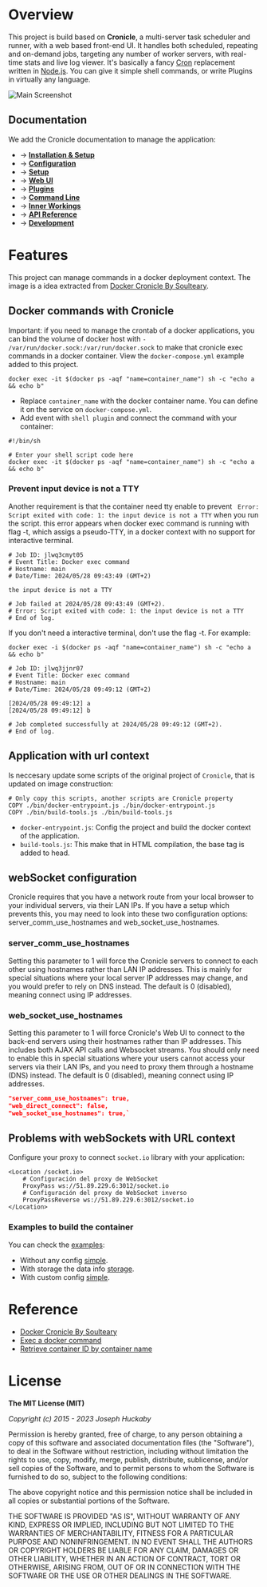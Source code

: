 # Overview

This project is build based on **Cronicle**, a multi-server task scheduler and runner, with a web based front-end UI. It handles both scheduled, repeating and on-demand jobs, targeting any number of worker servers, with real-time stats and live log viewer. It's basically a fancy [Cron](https://en.wikipedia.org/wiki/Cron) replacement written in [Node.js](https://nodejs.org/).  You can give it simple shell commands, or write Plugins in virtually any language.

![Main Screenshot](https://pixlcore.com/software/cronicle/screenshots-new/job-details-complete.png)

## Documentation

We add the Cronicle documentation to manage the application:

- &rarr; **[Installation & Setup](https://github.com/jhuckaby/Cronicle/blob/master/docs/Setup.md)**
- &rarr; **[Configuration](https://github.com/jhuckaby/Cronicle/blob/master/docs/Configuration.md)**
- &rarr; **[Setup](https://github.com/jhuckaby/Cronicle/blob/master/docs/Setup.md)**
- &rarr; **[Web UI](https://github.com/jhuckaby/Cronicle/blob/master/docs/WebUI.md)**
- &rarr; **[Plugins](https://github.com/jhuckaby/Cronicle/blob/master/docs/Plugins.md)**
- &rarr; **[Command Line](https://github.com/jhuckaby/Cronicle/blob/master/docs/CommandLine.md)**
- &rarr; **[Inner Workings](https://github.com/jhuckaby/Cronicle/blob/master/docs/InnerWorkings.md)**
- &rarr; **[API Reference](https://github.com/jhuckaby/Cronicle/blob/master/docs/APIReference.md)**
- &rarr; **[Development](https://github.com/jhuckaby/Cronicle/blob/master/docs/Development.md)**

# Features

This project can manage commands in a docker deployment context. The image is a idea extracted from [Docker Cronicle By Soulteary](https://github.com/soulteary/docker-cronicle). 

##  Docker commands with Cronicle

Important: if you need to manage the crontab of a docker applications, you can bind the volume of docker host with `- /var/run/docker.sock:/var/run/docker.sock` to make that cronicle exec commands in a docker container.  View the `docker-compose.yml` example added to this project.

`docker exec -it $(docker ps -aqf "name=container_name") sh -c "echo a && echo b"`

* Replace `container_name` with the docker container name. You can define it on the service on `docker-compose.yml`.
* Add event with `shell plugin` and connect the command with your container:

```text
#!/bin/sh

# Enter your shell script code here
docker exec -it $(docker ps -aqf "name=container_name") sh -c "echo a && echo b"
```

### Prevent input device is not a TTY

Another requirement is that the container need tty enable to prevent ` Error: Script exited with code: 1: the input device is not a TTY` when you run the script. this error appears when docker exec command is running with flag -t, which assigs a pseudo-TTY, in a docker context with no support for interactive terminal.

```text
# Job ID: jlwq3cmyt05
# Event Title: Docker exec command
# Hostname: main
# Date/Time: 2024/05/28 09:43:49 (GMT+2)

the input device is not a TTY

# Job failed at 2024/05/28 09:43:49 (GMT+2).
# Error: Script exited with code: 1: the input device is not a TTY
# End of log.
```

If you don't need a interactive terminal, don't use the flag -t. For example:

`docker exec -i $(docker ps -aqf "name=container_name") sh -c "echo a && echo b"`

```text
# Job ID: jlwq3jjnr07
# Event Title: Docker exec command
# Hostname: main
# Date/Time: 2024/05/28 09:49:12 (GMT+2)

[2024/05/28 09:49:12] a
[2024/05/28 09:49:12] b

# Job completed successfully at 2024/05/28 09:49:12 (GMT+2).
# End of log.
```

## Application with url context

Is neccesary update some scripts of the original project of `Cronicle`, that is updated on image construction:

```
# Only copy this scripts, another scripts are Cronicle property
COPY ./bin/docker-entrypoint.js ./bin/docker-entrypoint.js
COPY ./bin/build-tools.js ./bin/build-tools.js
```

* `docker-entrypoint.js`: Config the project and build the docker context of the application.
* `build-tools.js`: This make that in HTML compilation, the base tag is added to head.

## webSocket configuration

Cronicle requires that you have a network route from your local browser to your individual servers, via their LAN IPs. If you have a setup which prevents this, you may need to look into these two configuration options: server_comm_use_hostnames and web_socket_use_hostnames.

### server_comm_use_hostnames
Setting this parameter to 1 will force the Cronicle servers to connect to each other using hostnames rather than LAN IP addresses. This is mainly for special situations where your local server IP addresses may change, and you would prefer to rely on DNS instead. The default is 0 (disabled), meaning connect using IP addresses.

### web_socket_use_hostnames
Setting this parameter to 1 will force Cronicle's Web UI to connect to the back-end servers using their hostnames rather than IP addresses. This includes both AJAX API calls and Websocket streams. You should only need to enable this in special situations where your users cannot access your servers via their LAN IPs, and you need to proxy them through a hostname (DNS) instead. The default is 0 (disabled), meaning connect using IP addresses.

```json
"server_comm_use_hostnames": true,
"web_direct_connect": false,
"web_socket_use_hostnames": true,`
```

## Problems with webSockets with URL context

Configure your proxy to connect `socket.io` library with your application:

```
<Location /socket.io>
    # Configuración del proxy de WebSocket
    ProxyPass ws://51.89.229.6:3012/socket.io
    # Configuración del proxy de WebSocket inverso
    ProxyPassReverse ws://51.89.229.6:3012/socket.io
</Location>
```

### Examples to build the container

You can check the [examples](./example):

* Without any config [simple](./example/simple).
* With storage the data info [storage](./example/storage).
* With custom config [simple](./example/config).

# Reference

* [Docker Cronicle By Soulteary](https://github.com/soulteary/docker-cronicle)
* [Exec a docker command](https://docs.docker.com/reference/cli/docker/container/exec/#description)
* [Retrieve container ID by container name](https://stackoverflow.com/a/34497614)

# License

**The MIT License (MIT)**

*Copyright (c) 2015 - 2023 Joseph Huckaby*

Permission is hereby granted, free of charge, to any person obtaining a copy of this software and associated documentation files (the "Software"), to deal in the Software without restriction, including without limitation the rights to use, copy, modify, merge, publish, distribute, sublicense, and/or sell copies of the Software, and to permit persons to whom the Software is furnished to do so, subject to the following conditions:

The above copyright notice and this permission notice shall be included in all copies or substantial portions of the Software.

THE SOFTWARE IS PROVIDED "AS IS", WITHOUT WARRANTY OF ANY KIND, EXPRESS OR IMPLIED, INCLUDING BUT NOT LIMITED TO THE WARRANTIES OF MERCHANTABILITY, FITNESS FOR A PARTICULAR PURPOSE AND NONINFRINGEMENT. IN NO EVENT SHALL THE AUTHORS OR COPYRIGHT HOLDERS BE LIABLE FOR ANY CLAIM, DAMAGES OR OTHER LIABILITY, WHETHER IN AN ACTION OF CONTRACT, TORT OR OTHERWISE, ARISING FROM, OUT OF OR IN CONNECTION WITH THE SOFTWARE OR THE USE OR OTHER DEALINGS IN THE SOFTWARE.
